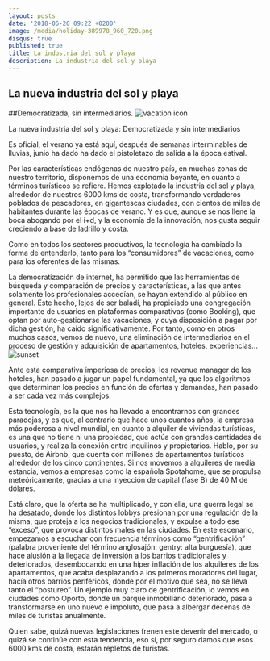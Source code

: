 ```yaml
---
layout: posts
date: '2018-06-20 09:22 +0200'
image: /media/holiday-389978_960_720.png
disqus: true
published: true
title: La industria del sol y playa
description: La industria del sol y playa
---
```

## La nueva industria del sol y playa
##Democratizada, sin intermediarios.
![vacation icon]({{site.baseurl}}/media/holiday-389978_960_720.png)



La nueva industria del sol y playa:
Democratizada y sin intermediarios
 
Es oficial, el verano ya está aquí, después de semanas interminables de lluvias, junio ha dado ha dado el pistoletazo de salida a la época estival.

Por las características endógenas de nuestro país, en muchas zonas de nuestro territorio, disponemos de una economía boyante, en cuanto a términos turísticos se refiere. Hemos explotado la industria del sol y playa, alrededor de nuestros 6000 kms de costa, transformando verdaderos poblados de pescadores, en gigantescas ciudades, con cientos de miles de habitantes durante las épocas de verano. 
Y es que, aunque se nos llene la boca abogando por el i+d, y la economía de la innovación, nos gusta seguir creciendo a base de ladrillo y costa.

Como en todos los sectores productivos, la tecnología ha cambiado la forma de entenderlo, tanto para los “consumidores” de vacaciones, como para los oferentes de las mismas.

La democratización de internet, ha permitido que las herramientas de búsqueda y comparación de precios y características, a las que antes solamente los profesionales accedían, se hayan extendido al público en general. Este hecho, lejos de ser baladí, ha propiciado una congregación importante de usuarios en plataformas comparativas (como Booking), que optan por auto-gestionarse las vacaciones, y cuya disposición a pagar por dicha gestión, ha caído significativamente. Por tanto, como en otros muchos casos, vemos de nuevo, una eliminación de intermediarios en el proceso de gestión y adquisición de apartamentos, hoteles, experiencias...
![sunset]({{site.baseurl}}/media/sunset-1599895_960_720.jpg)

Ante esta comparativa imperiosa de precios, los revenue manager de los hoteles, han pasado a jugar un papel fundamental, ya que los algoritmos que determinan los precios en función de ofertas y demandas, han pasado a ser cada vez más complejos.

Esta tecnología, es la que nos ha llevado a encontrarnos con grandes paradojas, y es que, al contrario que hace unos cuantos años, la empresa más poderosa a nivel mundial, en cuanto a alquiler de viviendas turísticas, es una que no tiene ni una propiedad, que actúa con grandes cantidades de usuarios, y realiza la conexión entre inquilinos y propietarios. Hablo, por su puesto, de Airbnb, que cuenta con millones de apartamentos turísticos alrededor de los cinco continentes.
Si nos movemos a alquileres de media estancia, vemos a empresas como la española Spotahome, que se propulsa meteóricamente, gracias a una inyección de capital (fase B) de 40 M de dólares.

Está claro, que la oferta se ha multiplicado, y con ella, una guerra legal se ha desatado, donde los distintos lobbys presionan por una regulación de la misma, que proteja a los negocios tradicionales, y expulse a todo ese “exceso”, que provoca distintos males en las ciudades. En este escenario, empezamos a escuchar con frecuencia términos como “gentrificación” (palabra proveniente del término anglosajón: gentry: alta burguesía), que hace alusión a la llegada de inversión a los barrios tradicionales y deteriorados, desembocando en una híper inflación de los alquileres de los apartamentos, que acaba desplazando a los primeros moradores del lugar, hacía otros barrios periféricos, donde por el motivo que sea, no se lleva tanto el “postureo”.
Un ejemplo muy claro de gentrificación, lo vemos en ciudades como Oporto, donde un parque inmobiliario deteriorado, pasa a transformarse en uno nuevo e impoluto, que pasa a albergar decenas de miles de turistas anualmente.

Quien sabe, quizá nuevas legislaciones frenen este devenir del mercado, o quizá se continúe con esta tendencia, eso sí, por seguro damos que esos 6000 kms de costa, estarán repletos de turistas. 

